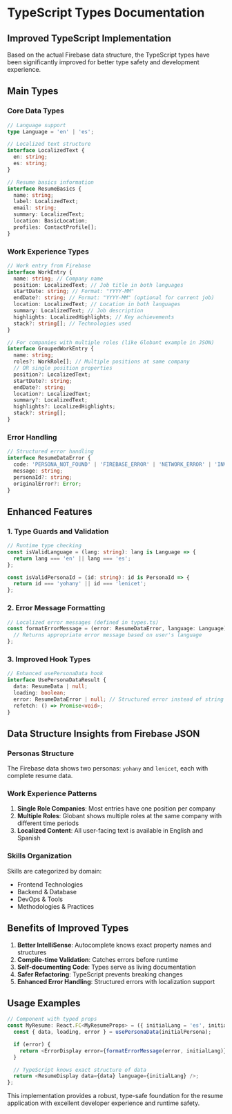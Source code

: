 # TypeScript Types Documentation

## Improved TypeScript Implementation

Based on the actual Firebase data structure, the TypeScript types have been significantly improved for better type safety and development experience.

## Main Types

### Core Data Types

```typescript
// Language support
type Language = 'en' | 'es';

// Localized text structure
interface LocalizedText {
  en: string;
  es: string;
}

// Resume basics information
interface ResumeBasics {
  name: string;
  label: LocalizedText;
  email: string;
  summary: LocalizedText;
  location: BasicLocation;
  profiles: ContactProfile[];
}
```

### Work Experience Types

```typescript
// Work entry from Firebase
interface WorkEntry {
  name: string; // Company name
  position: LocalizedText; // Job title in both languages
  startDate: string; // Format: "YYYY-MM"
  endDate?: string; // Format: "YYYY-MM" (optional for current job)
  location: LocalizedText; // Location in both languages
  summary: LocalizedText; // Job description
  highlights: LocalizedHighlights; // Key achievements
  stack?: string[]; // Technologies used
}

// For companies with multiple roles (like Globant example in JSON)
interface GroupedWorkEntry {
  name: string;
  roles?: WorkRole[]; // Multiple positions at same company
  // OR single position properties
  position?: LocalizedText;
  startDate?: string;
  endDate?: string;
  location?: LocalizedText;
  summary?: LocalizedText;
  highlights?: LocalizedHighlights;
  stack?: string[];
}
```

### Error Handling

```typescript
// Structured error handling
interface ResumeDataError {
  code: 'PERSONA_NOT_FOUND' | 'FIREBASE_ERROR' | 'NETWORK_ERROR' | 'INVALID_DATA';
  message: string;
  personaId?: string;
  originalError?: Error;
}
```

## Enhanced Features

### 1. Type Guards and Validation

```typescript
// Runtime type checking
const isValidLanguage = (lang: string): lang is Language => {
  return lang === 'en' || lang === 'es';
};

const isValidPersonaId = (id: string): id is PersonaId => {
  return id === 'yohany' || id === 'lenicet';
};
```

### 2. Error Message Formatting

```typescript
// Localized error messages (defined in types.ts)
const formatErrorMessage = (error: ResumeDataError, language: Language): string => {
  // Returns appropriate error message based on user's language
};
```

### 3. Improved Hook Types

```typescript
// Enhanced usePersonaData hook
interface UsePersonaDataResult {
  data: ResumeData | null;
  loading: boolean;
  error: ResumeDataError | null; // Structured error instead of string
  refetch: () => Promise<void>;
}
```

## Data Structure Insights from Firebase JSON

### Personas Structure

The Firebase data shows two personas: `yohany` and `lenicet`, each with complete resume data.

### Work Experience Patterns

1. **Single Role Companies**: Most entries have one position per company
2. **Multiple Roles**: Globant shows multiple roles at the same company with different time periods
3. **Localized Content**: All user-facing text is available in English and Spanish

### Skills Organization

Skills are categorized by domain:

- Frontend Technologies
- Backend & Database
- DevOps & Tools
- Methodologies & Practices

## Benefits of Improved Types

1. **Better IntelliSense**: Autocomplete knows exact property names and structures
2. **Compile-time Validation**: Catches errors before runtime
3. **Self-documenting Code**: Types serve as living documentation
4. **Safer Refactoring**: TypeScript prevents breaking changes
5. **Enhanced Error Handling**: Structured errors with localization support

## Usage Examples

```typescript
// Component with typed props
const MyResume: React.FC<MyResumeProps> = ({ initialLang = 'es', initialPersona = 'yohany' }) => {
  const { data, loading, error } = usePersonaData(initialPersona);

  if (error) {
    return <ErrorDisplay error={formatErrorMessage(error, initialLang)} />;
  }

  // TypeScript knows exact structure of data
  return <ResumeDisplay data={data} language={initialLang} />;
};
```

This implementation provides a robust, type-safe foundation for the resume application with excellent developer experience and runtime safety.
